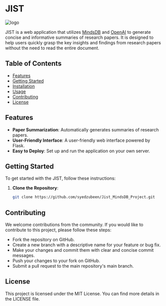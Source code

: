# JIST

![logo](https://github.com/syedzubeen/Jist_MindsDB_Project/assets/14253061/111af89d-843a-4a96-a701-a45c3cb9dca8)


JIST is a web application that utilizes [MindsDB](https://www.mindsdb.com/) and [OpenAI](https://openai.com) to generate concise and informative summaries of research papers. It is designed to help users quickly grasp the key insights and findings from research papers without the need to read the entire document.

## Table of Contents

- [Features](#features)
- [Getting Started](#getting-started)
- [Installation](#installation)
- [Usage](#usage)
- [Contributing](#contributing)
- [License](#license)

## Features

- **Paper Summarization**: Automatically generates summaries of research papers.
- **User-Friendly Interface**: A user-friendly web interface powered by Flask.
- **Easy to Deploy**: Set up and run the application on your own server.

## Getting Started

To get started with the JIST, follow these instructions:

1. **Clone the Repository**:

   ```bash
   git clone https://github.com/syedzubeen/Jist_MindsDB_Project.git

## Contributing
We welcome contributions from the community. If you would like to contribute to this project, please follow these steps:

- Fork the repository on GitHub.
- Create a new branch with a descriptive name for your feature or bug fix.
- Make your changes and commit them with clear and concise commit messages.
- Push your changes to your fork on GitHub.
- Submit a pull request to the main repository's main branch.

## License
This project is licensed under the MIT License. You can find more details in the LICENSE file.
